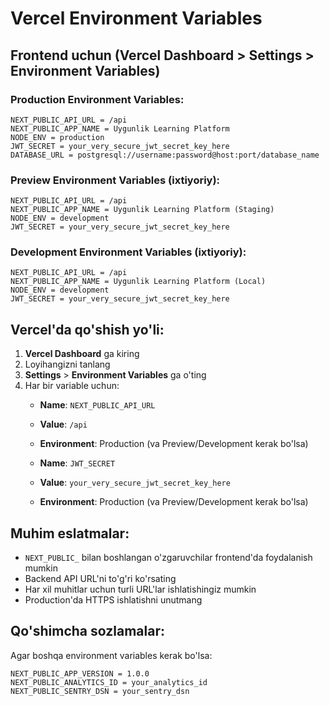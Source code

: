 # Vercel Environment Variables

## Frontend uchun (Vercel Dashboard > Settings > Environment Variables)

### Production Environment Variables:

```
NEXT_PUBLIC_API_URL = /api
NEXT_PUBLIC_APP_NAME = Uygunlik Learning Platform
NODE_ENV = production
JWT_SECRET = your_very_secure_jwt_secret_key_here
DATABASE_URL = postgresql://username:password@host:port/database_name
```

### Preview Environment Variables (ixtiyoriy):

```
NEXT_PUBLIC_API_URL = /api
NEXT_PUBLIC_APP_NAME = Uygunlik Learning Platform (Staging)
NODE_ENV = development
JWT_SECRET = your_very_secure_jwt_secret_key_here
```

### Development Environment Variables (ixtiyoriy):

```
NEXT_PUBLIC_API_URL = /api
NEXT_PUBLIC_APP_NAME = Uygunlik Learning Platform (Local)
NODE_ENV = development
JWT_SECRET = your_very_secure_jwt_secret_key_here
```

## Vercel'da qo'shish yo'li:

1. **Vercel Dashboard** ga kiring
2. Loyihangizni tanlang
3. **Settings** > **Environment Variables** ga o'ting
4. Har bir variable uchun:
   - **Name**: `NEXT_PUBLIC_API_URL`
   - **Value**: `/api`
   - **Environment**: Production (va Preview/Development kerak bo'lsa)
   
   - **Name**: `JWT_SECRET`
   - **Value**: `your_very_secure_jwt_secret_key_here`
   - **Environment**: Production (va Preview/Development kerak bo'lsa)

## Muhim eslatmalar:

- `NEXT_PUBLIC_` bilan boshlangan o'zgaruvchilar frontend'da foydalanish mumkin
- Backend API URL'ni to'g'ri ko'rsating
- Har xil muhitlar uchun turli URL'lar ishlatishingiz mumkin
- Production'da HTTPS ishlatishni unutmang

## Qo'shimcha sozlamalar:

Agar boshqa environment variables kerak bo'lsa:

```
NEXT_PUBLIC_APP_VERSION = 1.0.0
NEXT_PUBLIC_ANALYTICS_ID = your_analytics_id
NEXT_PUBLIC_SENTRY_DSN = your_sentry_dsn
```
